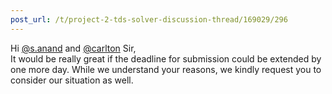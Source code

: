 ```yaml
---
post_url: /t/project-2-tds-solver-discussion-thread/169029/296
---
```

Hi [@s.anand](/u/s.anand) and [@carlton](/u/carlton) Sir,  
It would be really great if the deadline for submission could be extended by one more day. While we understand your reasons, we kindly request you to consider our situation as well.